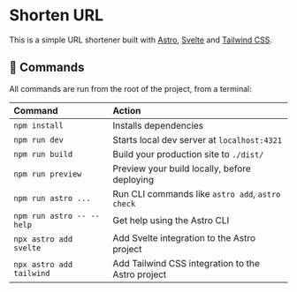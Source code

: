 # Shorten URL

This is a simple URL shortener built with [Astro](https://astro.build/), [Svelte](https://svelte.dev/) and [Tailwind CSS](https://tailwindcss.com/).

## 🧞 Commands

All commands are run from the root of the project, from a terminal:

| Command                   | Action                                            |
| :------------------------ | :------------------------------------------------ |
| `npm install`             | Installs dependencies                             |
| `npm run dev`             | Starts local dev server at `localhost:4321`       |
| `npm run build`           | Build your production site to `./dist/`           |
| `npm run preview`         | Preview your build locally, before deploying      |
| `npm run astro ...`       | Run CLI commands like `astro add`, `astro check`  |
| `npm run astro -- --help` | Get help using the Astro CLI                      |
| `npx astro add svelte`    | Add Svelte integration to the Astro project       |
| `npx astro add tailwind`  | Add Tailwind CSS integration to the Astro project |
